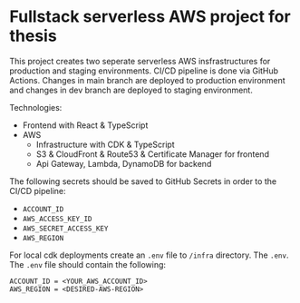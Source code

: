 # Fullstack serverless AWS project for thesis

This project creates two seperate serverless AWS insfrastructures for production and staging environments. CI/CD pipeline is done via GitHub Actions. Changes in main branch are deployed to production environment and changes in dev branch are deployed to staging environment.

Technologies:

- Frontend with React & TypeScript
- AWS
  - Infrastructure with CDK & TypeScript
  - S3 & CloudFront & Route53 & Certificate Manager for frontend
  - Api Gateway, Lambda, DynamoDB for backend

The following secrets should be saved to GitHub Secrets in order to the CI/CD pipeline:

- `ACCOUNT_ID`
- `AWS_ACCESS_KEY_ID`
- `AWS_SECRET_ACCESS_KEY`
- `AWS_REGION`

For local cdk deployments create an `.env` file to `/infra` directory. The `.env`. The `.env` file should contain the following:

```
ACCOUNT_ID = <YOUR_AWS_ACCOUNT_ID>
AWS_REGION = <DESIRED-AWS-REGION>
```
